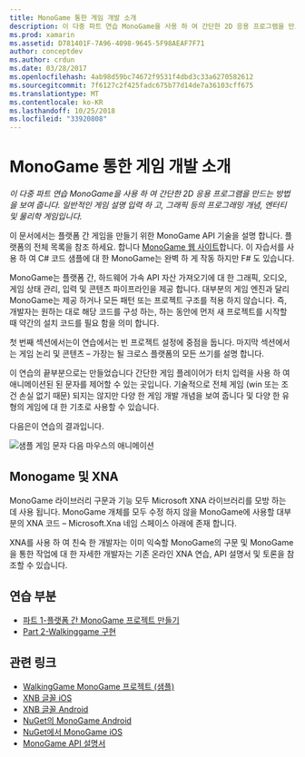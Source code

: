 ```yaml
---
title: MonoGame 통한 게임 개발 소개
description: 이 다중 파트 연습 MonoGame을 사용 하 여 간단한 2D 응용 프로그램을 만드는 방법을 보여 줍니다.  일반적인 게임 설명 입력 하 고, 그래픽 등의 프로그래밍 개념, 엔터티 및 물리학 게임입니다.
ms.prod: xamarin
ms.assetid: D781401F-7A96-4098-9645-5F98AEAF7F71
author: conceptdev
ms.author: crdun
ms.date: 03/28/2017
ms.openlocfilehash: 4ab98d59bc74672f9531f4dbd3c33a6270582612
ms.sourcegitcommit: 7f6127c2f425fadc675b77d14de7a36103cff675
ms.translationtype: MT
ms.contentlocale: ko-KR
ms.lasthandoff: 10/25/2018
ms.locfileid: "33920808"
---
```

# <a name="introduction-to-game-development-with-monogame"></a>MonoGame 통한 게임 개발 소개

_이 다중 파트 연습 MonoGame을 사용 하 여 간단한 2D 응용 프로그램을 만드는 방법을 보여 줍니다.  일반적인 게임 설명 입력 하 고, 그래픽 등의 프로그래밍 개념, 엔터티 및 물리학 게임입니다._

이 문서에서는 플랫폼 간 게임을 만들기 위한 MonoGame API 기술을 설명 합니다. 플랫폼의 전체 목록을 참조 하세요. 합니다 [MonoGame 웹 사이트](http://www.monogame.net/)합니다. 이 자습서를 사용 하 여 C# 코드 샘플에 대 한 MonoGame는 완벽 하 게 작동 하지만 F# 도 있습니다.

MonoGame는 플랫폼 간, 하드웨어 가속 API 자산 가져오기에 대 한 그래픽, 오디오, 게임 상태 관리, 입력 및 콘텐츠 파이프라인을 제공 합니다. 대부분의 게임 엔진과 달리 MonoGame는 제공 하거나 모든 패턴 또는 프로젝트 구조를 적용 하지 않습니다.  즉, 개발자는 원하는 대로 해당 코드를 구성 하는, 하는 동안에 먼저 새 프로젝트를 시작할 때 약간의 설치 코드를 필요 함을 의미 합니다.

첫 번째 섹션에서는이 연습에서는 빈 프로젝트 설정에 중점을 둡니다. 마지막 섹션에서는 게임 논리 및 콘텐츠 – 가장는 될 크로스 플랫폼의 모든 쓰기를 설명 합니다.

이 연습의 끝부분으로는 만들었습니다 간단한 게임 플레이어가 터치 입력을 사용 하 여 애니메이션된 된 문자를 제어할 수 있는 곳입니다.  기술적으로 전체 게임 (win 또는 조건 손실 없기 때문) 되지는 않지만 다양 한 게임 개발 개념을 보여 줍니다 및 다양 한 유형의 게임에 대 한 기초로 사용할 수 있습니다. 

다음은이 연습의 결과입니다.

![샘플 게임 문자 다음 마우스의 애니메이션](images/image1.gif)

## <a name="monogame-and-xna"></a>Monogame 및 XNA

MonoGame 라이브러리 구문과 기능 모두 Microsoft XNA 라이브러리를 모방 하는 데 사용 됩니다.  MonoGame 개체를 모두 수정 하지 않을 MonoGame에 사용할 대부분의 XNA 코드 – Microsoft.Xna 네임 스페이스 아래에 존재 합니다. 

XNA를 사용 하 여 친숙 한 개발자는 이미 익숙할 MonoGame의 구문 및 MonoGame을 통한 작업에 대 한 자세한 개발자는 기존 온라인 XNA 연습, API 설명서 및 토론을 참조할 수 있습니다.


## <a name="walkthrough-parts"></a>연습 부분

- [파트 1-플랫폼 간 MonoGame 프로젝트 만들기](~/graphics-games/monogame/introduction/part1.md)
- [Part 2-Walkinggame 구현](~/graphics-games/monogame/introduction/part2.md)

## <a name="related-links"></a>관련 링크

- [WalkingGame MonoGame 프로젝트 (샘플)](https://developer.xamarin.com/samples/mobile/WalkingGameMG/)
- [XNB 글꼴 iOS](https://github.com/mono/CocosSharp/tree/master/Samples/GameStarterKit/GameStarterKit/Content/fonts)
- [XNB 글꼴 Android](https://github.com/mono/CocosSharp/tree/master/Samples/GameStarterKit/GameStarterKit/Assets/Content/fonts)
- [NuGet의 MonoGame Android](https://www.nuget.org/packages/MonoGame.Framework.Android/)
- [NuGet에서 MonoGame iOS](https://www.nuget.org/packages/MonoGame.Framework.iOS/)
- [MonoGame API 설명서](http://www.monogame.net/documentation/?page=main)
